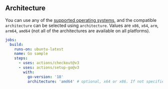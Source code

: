 ## Architecture

You can use any of the [supported operating systems](https://docs.github.com/en/actions/reference/virtual-environments-for-github-hosted-runners), and the compatible `architecture` can be selected using `architecture`. Values are `x86`, `x64`, `arm`, `arm64`, `amd64` (not all of the architectures are available on all platforms).

```yaml
jobs:
  build:
    runs-on: ubuntu-latest
    name: Go sample
    steps:
      - uses: actions/checkout@v3
      - uses: actions/setup-go@v3
        with:
          go-version: '18'
          architecture: 'amd64' # optional, x64 or x86. If not specified, x64 will be used by default
```